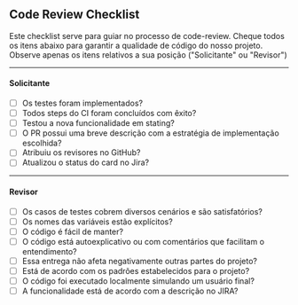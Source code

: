 ## Code Review Checklist

Este checklist serve para guiar no processo de code-review.
Cheque todos os itens abaixo para garantir a qualidade de código do nosso projeto.
Observe apenas os itens relativos a sua posição ("Solicitante" ou "Revisor")

---

#### Solicitante

- [ ] Os testes foram implementados?
- [ ] Todos steps do CI foram concluídos com êxito?
- [ ] Testou a nova funcionalidade em stating?
- [ ] O PR possui uma breve descrição com a estratégia de implementação escolhida?
- [ ] Atribuiu os revisores no GitHub?
- [ ] Atualizou o status do card no Jira?

---

#### Revisor

- [ ] Os casos de testes cobrem diversos cenários e são satisfatórios?
- [ ] Os nomes das variáveis estão explícitos?
- [ ] O código é fácil de manter?
- [ ] O código está autoexplicativo ou com comentários que facilitam o entendimento?
- [ ] Essa entrega não afeta negativamente outras partes do projeto?
- [ ] Está de acordo com os padrões estabelecidos para o projeto?
- [ ] O código foi executado localmente simulando um usuário final?
- [ ] A funcionalidade está de acordo com a descrição no JIRA?
